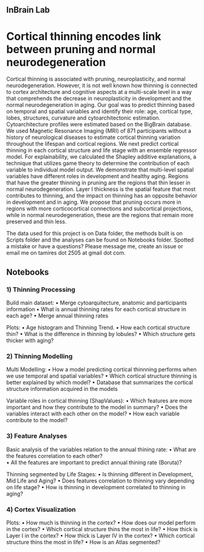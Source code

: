 ## InBrain Lab

# Cortical thinning encodes link between pruning and normal neurodegeneration

Cortical thinning is associated with pruning, neuroplasticity, and normal neurodegeneration. However, it is not well known how thinning is connected to cortex architecture and cognitive aspects at a multi-scale level in a way that comprehends the decrease in neuroplasticity in development and the normal neurodegeneration in aging. Our goal was to predict thinning based on temporal and spatial variables and identify their role: age, cortical type, lobes, structures, curvature and cytoarchitectonic estimation. Cytoarchitecture profiles were estimated based on the BigBrain database. We used Magnetic Resonance Imaging (MRI) of 871 participants without a history of neurological diseases to estimate cortical thinning variation throughout the lifespan and cortical regions. We next predict cortical thinning in each cortical structure and life stage with an ensemble regressor model. For explainability, we calculated the Shapley additive explanations, a technique that utilizes game theory to determine the contribution of each variable to individual model output. We demonstrate that multi-level spatial variables have different roles in development and healthy aging. Regions that have the greater thinning in pruning are the regions that thin lesser in normal neurodegeneration. Layer I thickness is the spatial feature that most contributes to thinning, and the impact on thinning has an opposite behavior in development and in aging. We propose that pruning occurs more in regions with more corticocortical connections and subcortical projections, while in normal neurodegeneration, these are the regions that remain more preserved and thin less. 

The data used for this project is on Data folder, the methods built is on Scripts folder and the analyses can be found on Notebooks folder. Spotted a mistake or have a questions? Please message me, create an issue or email me on tamires dot 2505 at gmail dot com.



## Notebooks
### 1) Thinning Processing 

Build main dataset:
• Merge cytoarquitecture, anatomic and participants information
• What is annual thinning rates for each cortical structure in each age?
• Merge annual thinning rates

Plots:
•  Age histogram and Thinning Trend.
•  How each cortical structure thin?
•  What is the difference in thinning by lobules?
•  Which structure gets thicker with aging?

### 2) Thinning Modelling 

Multi Modelling:
• How a model predicting cortical thinnning performs when we use temporal and spatial variables?
• Which cortical structure thinning is better explained by which model?
• Database that summarizes the cortical structure information acquired in the models

Variable roles in cortical thinning (ShapValues):
• Which features are more important and how they contribute to the model in summary?
• Does the variables interact with each other on the model?
• How each variable contribute to the model?

### 3) Feature Analyses

Basic analysis of the variables relation to the annual thining rate:
• What are the features correlation to each other?  
• All the features are important to predict annual thining rate (Boruta)? 

Thinning segmented by Life Stages:
• Is thinning different in Development, Mid Life and Aging?
• Does features correlation to thinning vary depending on life stage?
• How is thinning in development correlated to thinning in aging?

### 4) Cortex Visualization 

Plots:
• How much is thinning in the cortex?
• How does our model perform in the cortex?
• Which cortical structure thins the most in life?
• How thick is Layer I in the cortex?
• How thick is Layer IV in the cortex?
• Which cortical structure thins the most in life?
• How is an Atlas segmented?

